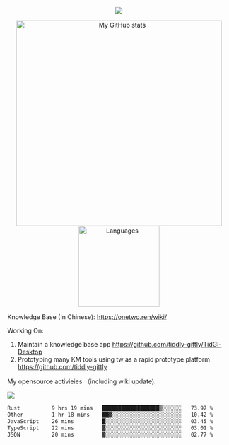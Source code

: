 <a href="https://github.com/linonetwo">
    <p align="center">
        <img src="https://github-profile-trophy.vercel.app/?username=linonetwo&column=7&theme=onedark"/>
    </p>
</a>
<a align="center" href="https://github.com/linonetwo">
  <p align="center">
    <img src="https://github-readme-stats.vercel.app/api?username=linonetwo&show_icons=true&count_private=true" alt="My GitHub stats" width="465"/>
    <img src="https://github-readme-stats.vercel.app/api/top-langs/?username=linonetwo&layout=compact&langs_count=10" alt="Languages" height="183">
  </p>
</a>

Knowledge Base (In Chinese): https://onetwo.ren/wiki/

Working On: 

1. Maintain a knowledge base app https://github.com/tiddly-gittly/TidGi-Desktop
1. Prototyping many KM tools using tw as a rapid prototype platform https://github.com/tiddly-gittly

My opensource activieies （including wiki update):

![](https://visitor-badge.glitch.me/badge?page_id=linonetwo.linonetwo)

<!--START_SECTION:waka-->

```txt
Rust          9 hrs 19 mins   ██████████████████▒░░░░░░   73.97 %
Other         1 hr 18 mins    ██▓░░░░░░░░░░░░░░░░░░░░░░   10.42 %
JavaScript    26 mins         █░░░░░░░░░░░░░░░░░░░░░░░░   03.45 %
TypeScript    22 mins         ▓░░░░░░░░░░░░░░░░░░░░░░░░   03.01 %
JSON          20 mins         ▓░░░░░░░░░░░░░░░░░░░░░░░░   02.77 %
```

<!--END_SECTION:waka-->
